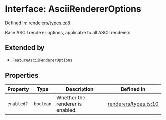 # Interface: AsciiRendererOptions

Defined in: [renderers/types.ts:8](https://github.com/humanbydefinition/p5.asciify/blob/1d60e62023a2aba1aa36d33e65b6e6bdb8d656dc/src/lib/renderers/types.ts#L8)

Base ASCII renderer options, applicable to all ASCII renderers.

## Extended by

- [`FeatureAsciiRendererOptions`](FeatureAsciiRendererOptions.md)

## Properties

| Property                        | Type      | Description                      | Defined in                                                                                                                                            |
| ------------------------------- | --------- | -------------------------------- | ----------------------------------------------------------------------------------------------------------------------------------------------------- |
| <a id="enabled"></a> `enabled?` | `boolean` | Whether the renderer is enabled. | [renderers/types.ts:10](https://github.com/humanbydefinition/p5.asciify/blob/1d60e62023a2aba1aa36d33e65b6e6bdb8d656dc/src/lib/renderers/types.ts#L10) |
